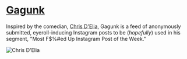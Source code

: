 # [Gagunk](http://gagunk.co)

Inspired by the comedian, [Chris D'Elia](https://www.chrisdelia.com), Gagunk is a feed of anonymously submitted, eyeroll-inducing Instagram posts to be (*hopefully*) used in his segment, "Most F$%#ed Up Instagram Post of the Week."

![Chris D'Elia](
https://thumbs.gfycat.com/KnobbyDisastrousHousefly-size_restricted.gif "Chris D'Elia")
